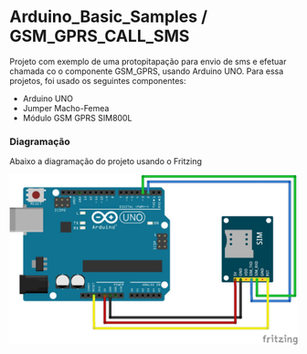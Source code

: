 # Arduino_Basic_Samples / GSM_GPRS_CALL_SMS
Projeto com exemplo de uma protopitapação para envio de sms e efetuar chamada co o componente GSM_GPRS, usando Arduino UNO. Para essa projetos, foi usado os seguintes componentes:

 - Arduino UNO
 - Jumper Macho-Femea
 - Módulo GSM GPRS SIM800L

 ### Diagramação

Abaixo a diagramação do projeto usando o Fritzing

![](https://github.com/EduAraujoDev/Arduino_Basic_Samples/blob/master/GSM_GPRS_CALL_SMS/GSM_GPRS_CALL_SMS.jpg?raw=true)